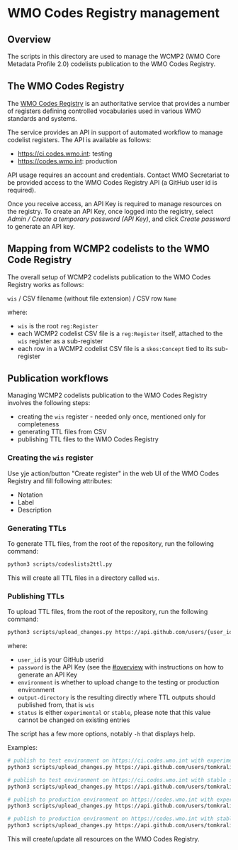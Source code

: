 # WMO Codes Registry management

## Overview

The scripts in this directory are used to manage the WCMP2 (WMO Core Metadata Profile 2.0)
codelists publication to the WMO Codes Registry.

## The WMO Codes Registry

The [WMO Codes Registry](https://codes.wmo.int) is an authoritative service that
provides a number of registers defining controlled vocabularies used in various
WMO standards and systems.

The service provides an API in support of automated workflow to manage codelist
registers. The API is available as follows:

- https://ci.codes.wmo.int: testing
- https://codes.wmo.int: production

API usage requires an account and credentials. Contact WMO Secretariat to be
provided access to the WMO Codes Registry API (a GitHub user id is required).

Once you receive access, an API Key is required to manage resources on the registry.
To create an API Key, once logged into the registry, select _Admin / Create a temporary password (API Key)_,
and click _Create password_ to generate an API key.

## Mapping from WCMP2 codelists to the WMO Code Registry

The overall setup of WCMP2 codelists publication to the WMO Codes Registry works as follows:

`wis` / CSV filename (without file extension) / CSV row `Name`

where:

- `wis` is the root `reg:Register`
- each WCMP2 codelist CSV file is a `reg:Register` itself, attached to the `wis` register as a sub-register
- each row in a WCMP2 codelist CSV file is a `skos:Concept` tied to its sub-register

## Publication workflows

Managing WCMP2 codelists publication to the WMO Codes Registry involves the following steps:

- creating the `wis` register - needed only once, mentioned only for completeness
- generating TTL files from CSV
- publishing TTL files to the WMO Codes Registry

### Creating the `wis` register

Use yje action/button "Create register" in the web UI of the WMO Codes Registry and fill following attributes:
- Notation
- Label
- Description

### Generating TTLs

To generate TTL files, from the root of the repository, run the following command:

```bash
python3 scripts/codeslists2ttl.py
```

This will create all TTL files in a directory called `wis`.

### Publishing TTLs

To upload TTL files, from the root of the repository, run the following command:

```bash
python3 scripts/upload_changes.py https://api.github.com/users/{user_id} <password> <environment> <output-directory> <status>
```

where:

- `user_id` is your GitHub userid
- `password` is the API Key (see the [#overview](Overview) with instructions on how to generate an API Key
- `environment` is whether to upload change to the testing or production environment
- `output-directory` is the resulting directly where TTL outputs should published from, that is `wis`
- `status` is either `experimental` or `stable`, please note that this value cannot be changed on existing entries

The script has a few more options, notably `-h` that displays help.

Examples:

```bash
# publish to test environment on https://ci.codes.wmo.int with experimental status
python3 scripts/upload_changes.py https://api.github.com/users/tomkralidis API_KEY test wis experimental

# publish to test environment on https://ci.codes.wmo.int with stable status
python3 scripts/upload_changes.py https://api.github.com/users/tomkralidis API_KEY test wis stable

# publish to production environment on https://codes.wmo.int with experimental status
python3 scripts/upload_changes.py https://api.github.com/users/tomkralidis API_KEY prod wis experimental

# publish to production environment on https://codes.wmo.int with stable status
python3 scripts/upload_changes.py https://api.github.com/users/tomkralidis API_KEY prod wis stable
```

This will create/update all resources on the WMO Codes Registry.
